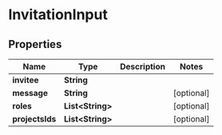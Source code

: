 
# InvitationInput

## Properties
Name | Type | Description | Notes
------------ | ------------- | ------------- | -------------
**invitee** | **String** |  | 
**message** | **String** |  |  [optional]
**roles** | **List&lt;String&gt;** |  |  [optional]
**projectsIds** | **List&lt;String&gt;** |  |  [optional]



